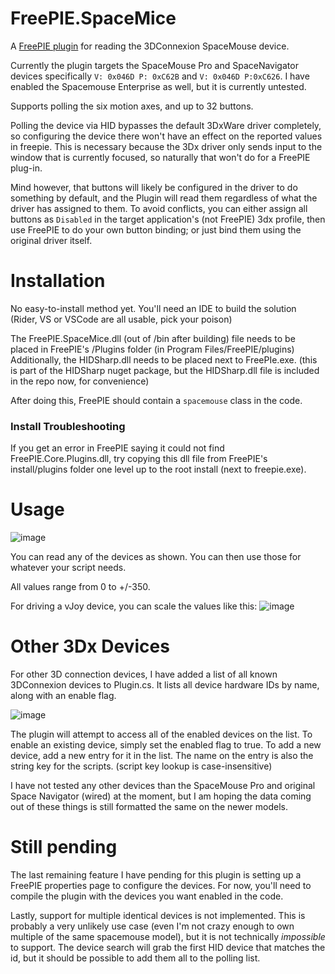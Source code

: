 # FreePIE.SpaceMice
A [FreePIE plugin](https://github.com/AndersMalmgren/FreePIE) for reading the 3DConnexion SpaceMouse device.



Currently the plugin targets the SpaceMouse Pro and SpaceNavigator devices specifically `V: 0x046D P: 0xC62B` and `V: 0x046D P:0xC626`. 
I have enabled the Spacemouse Enterprise as well, but it is currently untested.

Supports polling the six motion axes, and up to 32 buttons.

Polling the device via HID bypasses the default 3DxWare driver completely, so configuring the device there won't have an effect on the reported values in freepie. This is necessary because the 3Dx driver only sends input to the window that is currently focused, so naturally that won't do for a FreePIE plug-in. 

Mind however, that buttons will likely be configured in the driver to do something by default, and the Plugin will read them regardless of what the driver has assigned to them. To avoid conflicts, you can either assign all buttons as `Disabled`  in the target application's (not FreePIE) 3dx profile, then use FreePIE to do your own button binding; or just bind them using the original driver itself.

# Installation

No easy-to-install method yet. You'll need an IDE to build the solution (Rider, VS or VSCode are all usable, pick your poison)

The FreePIE.SpaceMice.dll (out of /bin after building) file needs to be placed in FreePIE's /Plugins folder (in Program Files/FreePIE/plugins)
Additionally, the HIDSharp.dll needs to be placed next to FreePIe.exe. (this is part of the HIDSharp nuget package, but the HIDSharp.dll file is included in the repo now, for convenience) 

After doing this, FreePIE should contain a `spacemouse` class in the code. 

### Install Troubleshooting

If you get an error in FreePIE saying it could not find FreePIE.Core.Plugins.dll, try copying this dll file from FreePIE's install/plugins folder one level up to the root install (next to freepie.exe). 

# Usage

![image](https://github.com/user-attachments/assets/1b765ed2-0d45-4d85-9e12-a73a200e1747)

You can read any of the devices as shown. You can then use those for whatever your script needs. 

All values range from 0 to +/-350. 

For driving a vJoy device, you can scale the values like this: 
![image](https://github.com/user-attachments/assets/6b59ceb1-6690-4228-9896-d28d18ffc452)




# Other 3Dx Devices

For other 3D connection devices, I have added a list of all known 3DConnexion devices to Plugin.cs. It lists all device hardware IDs by name, along with an enable flag. 

![image](https://github.com/user-attachments/assets/ffbcb05b-4401-4cbb-9a10-e14f99e01270)

The plugin will attempt to access all of the enabled devices on the list. To enable an existing device, simply set the enabled flag to true. To add a new device, add a new entry for it in the list. The name on the entry is also the string key for the scripts. (script key lookup is case-insensitive)

I have not tested any other devices than the SpaceMouse Pro and original Space Navigator (wired) at the moment, but I am hoping the data coming out of these things is still formatted the same on the newer models. 


# Still pending

The last remaining feature I have pending for this plugin is setting up a FreePIE properties page to configure the devices. For now, you'll need to compile the plugin with the devices you want enabled in the code.

Lastly, support for multiple identical devices is not implemented. This is probably a very unlikely use case (even I'm not crazy enough to own multiple of the same spacemouse model), but it is not technically _impossible_ to support. The device search will grab the first HID device that matches the id, but it should be possible to add them all to the polling list. 


